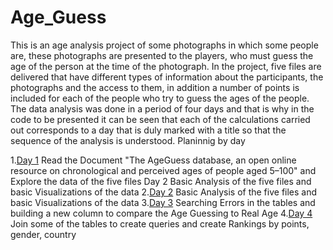 # Age_Guess
This is an age analysis project of some photographs in which some people are, these photographs are presented to the players, who must guess the age of the person at the time of the photograph.
In the project, five files are delivered that have different types of information about the participants, the photographs and the access to them, in addition a number of points is included for each of the people who try to guess the ages of the people.
The data analysis was done in a period of four days and that is why in the code to be presented it can be seen that each of the calculations carried out corresponds to a day that is duly marked with a title so that the sequence of the analysis is understood.
Planinnig by day

1.[Day 1](#markdown-header-my-first-title)
Read the Document "The AgeGuess database, an open online resource on chronological and perceived ages of people aged 5–100" and Explore the data of the five files
Day 2	Basic Analysis of the five files and basic Visualizations of the data
2.[Day 2](#markdown-header-my-second-title)
Basic Analysis of the five files and basic Visualizations of the data
3.[Day 3](#markdown-header-my-third-title)
Searching Errors in the tables and building a new column to compare the Age Guessing to Real Age 
4.[Day 4](#markdown-header-my-forth-title)
Join some of the tables to create queries and create Rankings by points, gender, country 
